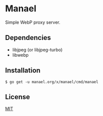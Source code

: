 # Manael

Simple WebP proxy server.

## Dependencies

- libjpeg (or libjpeg-turbo)
- libwebp

## Installation

```console
$ go get -u manael.org/x/manael/cmd/manael
```

## License

[MIT](/LICENSE)

